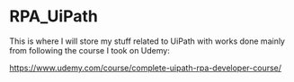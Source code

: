 # RPA_UiPath

This is where I will store my stuff related to UiPath with works done mainly from following the course I took on Udemy:

https://www.udemy.com/course/complete-uipath-rpa-developer-course/
